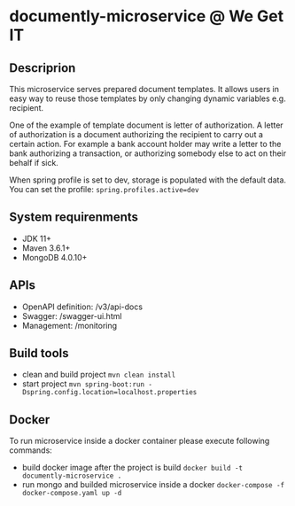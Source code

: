 # documently-microservice @ We Get IT

## Descriprion
This microservice serves prepared document templates.
It allows users in easy way to reuse those templates by only changing dynamic variables e.g. recipient.

One of the example of template document is letter of authorization.
A letter of authorization is a document authorizing the recipient to carry out a certain action.
For example a bank account holder may write a letter to the bank authorizing a transaction, or authorizing somebody else to act on their behalf if sick.

When spring profile is set to dev, storage is populated with the default data.
You can set the profile: ```spring.profiles.active=dev```

## System requirenments
 - JDK 11+
 - Maven 3.6.1+
 - MongoDB 4.0.10+

## APIs
  - OpenAPI definition: /v3/api-docs
  - Swagger: /swagger-ui.html
  - Management: /monitoring
  
## Build tools
  - clean and build project ```mvn clean install```
  - start project ```mvn spring-boot:run -Dspring.config.location=localhost.properties```
  
## Docker
To run microservice inside a docker container please execute following commands: 
  - build docker image after the project is build ```docker build -t documently-microservice .```
  - run mongo and builded microservice inside a docker ```docker-compose -f docker-compose.yaml up -d```